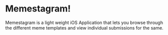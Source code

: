# Memestagram!
Memestagram is a light weight iOS Application that lets you browse through the different meme templates and view individual submissions for the same.

